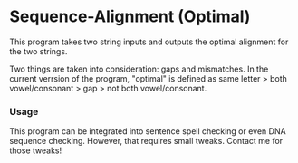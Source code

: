 # Sequence-Alignment (Optimal)
This program takes two string inputs and outputs the optimal alignment for the two strings.

Two things are taken into consideration: gaps and mismatches.
In the current verrsion of the program, "optimal" is defined as same letter > both vowel/consonant > gap > not both vowel/consonant.

### Usage
This program can be integrated into sentence spell checking or even DNA sequence checking. However, that requires small tweaks. Contact me for those tweaks!
